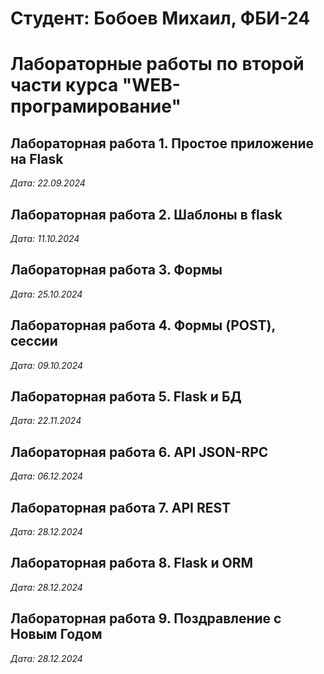 # Cтудент: Бобоев Михаил, ФБИ-24

# Лабораторные работы по второй части курса "WEB-програмирование"

## Лабораторная работа 1. Простое приложение на Flask

 *Дата: 22.09.2024*
 
 ## Лабораторная работа 2. Шаблоны в flask

*Дата: 11.10.2024*

## Лабораторная работа 3. Формы

*Дата: 25.10.2024*

## Лабораторная работа 4. Формы (POST), сессии

*Дата: 09.10.2024*

## Лабораторная работа 5. Flask и БД

*Дата: 22.11.2024*

## Лабораторная работа 6. API JSON-RPC

*Дата: 06.12.2024*

## Лабораторная работа 7. API REST

*Дата: 28.12.2024*

## Лабораторная работа 8. Flask и ORM

*Дата: 28.12.2024*

## Лабораторная работа 9. Поздравление с Новым Годом

*Дата: 28.12.2024*
